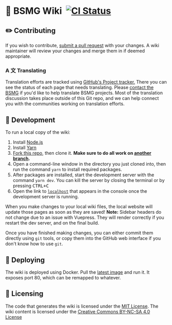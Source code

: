# 📖 BSMG Wiki &nbsp;[![CI Status](https://github.com/beat-saber-modding-group/wiki/workflows/Wiki%20CI/badge.svg)](https://github.com/beat-saber-modding-group/wiki/actions)
## ✏️ Contributing
If you wish to contribute, [submit a pull request](https://github.com/beat-saber-modding-group/wiki/pulls) with your changes. A wiki maintainer will review your changes and merge them in if deemed appropriate.

### A 文 Translating
Translation efforts are tracked using [GitHub's Project tracker.](https://github.com/bsmg/wiki/projects)
There you can see the status of each page that needs translating.
Please [contact the BSMG](http://bit.ly/MessageBSMG) if you'd like to help translate BSMG projects.
Most of the translation discussion takes place outside of this Git repo, and we can help connect you with the communities working on translation efforts.

## 🧪 Development
To run a local copy of the wiki:
1. Install [Node.js](https://nodejs.org/en/download/)
2. Install [Yarn](https://yarnpkg.com/en/docs/install)
3. [Fork this repo](https://guides.github.com/activities/forking/), then clone it. **Make sure to do all work on [another branch](https://help.github.com/en/github/collaborating-with-issues-and-pull-requests/creating-and-deleting-branches-within-your-repository#creating-a-branch).**
4. Open a command-line window in the directory you just cloned into, then run the command `yarn` to install required packages.
5. After packages are installed, start the development server with the command `yarn dev`. You can kill the server by closing the terminal or by pressing <kbd>CTRL+C</kbd>
6. Open the link to [`localhost`](http://localhost:8080/) that appears in the console once the development server is running.

When you make changes to your local wiki files, the local website will update those pages as soon as they are saved! **Note:** Sidebar headers do not change due to an issue with Vuepress. They will render correctly if you restart the dev server, and on the final build.

Once you have finished making changes, you can either commit them directly using `git` tools, or copy them into the GitHub web interface if you don't know how to use `git`.

## 🚀 Deploying
The wiki is deployed using Docker. Pull the [latest image](https://github.com/beat-saber-modding-group/wiki/packages/54581) and run it. It exposes port 80, which can be remapped to whatever.

## 🔐 Licensing
The code that generates the wiki is licensed under the [MIT License](https://github.com/beat-saber-modding-group/wiki/blob/master/LICENSE). The wiki content is licensed under the [Creative Commons BY-NC-SA 4.0 License](https://github.com/beat-saber-modding-group/wiki/blob/master/wiki/LICENSE)
